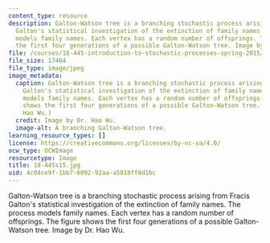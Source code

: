 ```yaml
---
content_type: resource
description: Galton-Watson tree is a branching stochastic process arising from Fracis
  Galton's statistical investigation of the extinction of family names. The process
  models family names. Each vertex has a random number of offsprings. The figure shows
  the first four generations of a possible Galton-Watson tree. Image by Dr. Hao Wu.
file: /courses/18-445-introduction-to-stochastic-processes-spring-2015/4c04ce9f1bb7609292aaa5818ff8d1bc_18-445s15.jpg
file_size: 17464
file_type: image/jpeg
image_metadata:
  caption: Galton-Watson tree is a branching stochastic process arising from Fracis
    Galton's statistical investigation of the extinction of family names. The process
    models family names. Each vertex has a random number of offsprings. The figure
    shows the first four generations of a possible Galton-Watson tree. (Image by Dr.
    Hao Wu.)
  credit: Image by Dr. Hao Wu.
  image-alt: A branching Galton-Watson tree.
learning_resource_types: []
license: https://creativecommons.org/licenses/by-nc-sa/4.0/
ocw_type: OCWImage
resourcetype: Image
title: 18-445s15.jpg
uid: 4c04ce9f-1bb7-6092-92aa-a5818ff8d1bc
---
```

Galton-Watson tree is a branching stochastic process arising from Fracis Galton's statistical investigation of the extinction of family names. The process models family names. Each vertex has a random number of offsprings. The figure shows the first four generations of a possible Galton-Watson tree. Image by Dr. Hao Wu.